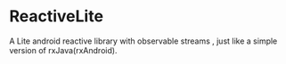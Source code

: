 # ReactiveLite
A Lite android reactive library with observable streams , just like a simple version of rxJava(rxAndroid).
